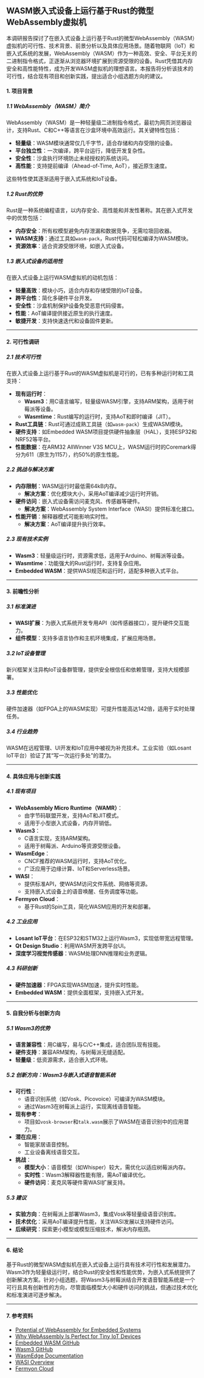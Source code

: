 ## WASM嵌入式设备上运行基于Rust的微型WebAssembly虚拟机

本调研报告探讨了在嵌入式设备上运行基于Rust的微型WebAssembly（WASM）虚拟机的可行性、技术背景、前景分析以及具体应用场景。随着物联网（IoT）和嵌入式系统的发展，WebAssembly（WASM）作为一种高效、安全、平台无关的二进制指令格式，正逐渐从浏览器环境扩展到资源受限的设备。Rust凭借其内存安全和高性能特性，成为开发WASM虚拟机的理想语言。本报告将分析该技术的可行性，结合现有项目和创新实践，提出适合小组选题方向的建议。

#### 1. 项目背景

##### 1.1 WebAssembly（WASM）简介
WebAssembly（WASM）是一种轻量级二进制指令格式，最初为网页浏览器设计，支持Rust、C和C++等语言在沙盒环境中高效运行。其关键特性包括：
- **轻量级**：WASM模块通常仅几千字节，适合存储和内存受限的设备。
- **平台独立性**：一次编译，跨平台运行，降低开发复杂性。
- **安全性**：沙盒执行环境防止未经授权的系统访问。
- **高性能**：支持提前编译（Ahead-of-Time, AoT），接近原生速度。

这些特性使其逐渐适用于嵌入式系统和IoT设备。

##### 1.2 Rust的优势
Rust是一种系统编程语言，以内存安全、高性能和并发性著称。其在嵌入式开发中的优势包括：
- **内存安全**：所有权模型避免内存泄漏和数据竞争，无需垃圾回收器。
- **WASM支持**：通过工具如`wasm-pack`，Rust代码可轻松编译为WASM模块。
- **资源效率**：适合资源受限环境，如嵌入式设备。

##### 1.3 嵌入式设备的适用性
在嵌入式设备上运行WASM虚拟机的动机包括：
- **轻量高效**：模块小巧，适合内存和存储受限的IoT设备。
- **跨平台性**：简化多硬件平台开发。
- **安全性**：沙盒机制保护设备免受恶意代码侵害。
- **性能**：AoT编译提供接近原生的执行速度。
- **敏捷开发**：支持快速迭代和设备固件更新。

---

#### 2. 可行性调研

##### 2.1 技术可行性
在嵌入式设备上运行基于Rust的WASM虚拟机是可行的，已有多种运行时和工具支持：
- **现有运行时**：
  - **Wasm3**：用C语言编写，轻量级WASM引擎，支持ARM架构，适用于树莓派等设备。
  - **Wasmtime**：Rust编写的运行时，支持AoT和即时编译（JIT）。
- **Rust工具链**：Rust可通过成熟工具链（如`wasm-pack`）生成WASM模块。
- **硬件支持**：如Embedded WASM项目提供硬件抽象层（HAL），支持ESP32和NRF52等平台。
- **性能数据**：在ARM32 AllWinner V3S MCU上，WASM运行时的Coremark得分为611（原生为1157），约50%的原生性能。

##### 2.2 挑战与解决方案
- **内存限制**：WASM运行时最低需64kB内存。
  - **解决方案**：优化模块大小，采用AoT编译减少运行时开销。
- **硬件访问**：嵌入式设备需访问麦克风、传感器等硬件。
  - **解决方案**：WebAssembly System Interface（WASI）提供标准化接口。
- **性能开销**：解释器模式可能影响实时性。
  - **解决方案**：AoT编译提升执行效率。

##### 2.3 现有技术实例
- **Wasm3**：轻量级运行时，资源需求低，适用于Arduino、树莓派等设备。
- **Wasmtime**：功能强大的Rust运行时，支持复杂应用。
- **Embedded WASM**：提供WASI规范和运行时，适配多种嵌入式平台。

---

#### 3. 前瞻性分析

##### 3.1 标准演进
- **WASI扩展**：为嵌入式系统开发专用API（如传感器接口），提升硬件交互能力。
- **组件模型**：支持多语言协作和主机环境集成，扩展应用场景。

##### 3.2 IoT设备管理
新兴框架关注异构IoT设备群管理，提供安全根信任和依赖管理，支持大规模部署。

##### 3.3 性能优化
硬件加速器（如FPGA上的WASM实现）可提升性能高达142倍，适用于实时处理任务。

##### 3.4 行业趋势
WASM在远程管理、UI开发和IoT应用中被视为补充技术。工业实验（如Losant IoT平台）验证了其“写一次运行多处”的潜力。

---

#### 4. 具体应用与创新实践

##### 4.1 现有项目
- **WebAssembly Micro Runtime（WAMR）**：
  - 由字节码联盟开发，支持AoT和JIT模式。
  - 适用于小型嵌入式设备，内存开销低。
- **Wasm3**：
  - C语言实现，支持ARM架构。
  - 适用于树莓派、Arduino等资源受限设备。
- **WasmEdge**：
  - CNCF推荐的WASM运行时，支持AoT优化。
  - 广泛应用于边缘计算、IoT和Serverless场景。
- **WASI**：
  - 提供标准API，使WASM访问文件系统、网络等资源。
  - 支持嵌入式设备上的语音唤醒、任务调度等功能。
- **Fermyon Cloud**：
  - 基于Rust的Spin工具，简化WASM应用的开发和部署。

##### 4.2 工业应用
- **Losant IoT平台**：在ESP32和STM32上运行Wasm3，实现低带宽远程管理。
- **Qt Design Studio**：利用WASM开发跨平台UI。
- **深度学习视觉传感器**：WASM处理DNN推理和业务逻辑。

##### 4.3 科研创新
- **硬件加速器**：FPGA实现WASM加速，提升实时性能。
- **Embedded WASM**：提供全面框架，支持嵌入式开发。

---

#### 5. 自我分析与创新方向

##### 5.1 Wasm3的优势
- **语言兼容性**：用C编写，易与C/C++集成，适合团队现有技能。
- **硬件支持**：兼容ARM架构，与树莓派无缝适配。
- **轻量级**：低资源需求，适合嵌入式环境。

##### 5.2 创新方向：Wasm3与嵌入式语音智能系统
- **可行性**：
  - 语音识别系统（如Vosk、Picovoice）可编译为WASM模块。
  - 通过Wasm3在树莓派上运行，实现离线语音智能。
- **现有参考**：
  - 项目如`vosk-browser`和`talk.wasm`展示了WASM在语音识别中的应用潜力。
- **潜在应用**：
  - 智能家居语音控制。
  - 工业设备离线语音交互。
- **挑战**：
  - **模型大小**：语音模型（如Whisper）较大，需优化以适应树莓派内存。
  - **实时性**：Wasm3解释器性能有限，需AoT编译优化。
  - **硬件访问**：麦克风等硬件需WASI扩展支持。

##### 5.3 建议
- **实验方向**：在树莓派上部署Wasm3，集成Vosk等轻量级语音识别库。
- **技术优化**：采用AoT编译提升性能，关注WASI发展以支持硬件访问。
- **后续研究**：探索更小模型或模型压缩技术，解决内存瓶颈。

---

#### 6. 结论
基于Rust的微型WASM虚拟机在嵌入式设备上运行具有技术可行性和发展潜力。Wasm3作为轻量级运行时，结合Rust的安全性和性能优势，为嵌入式系统提供了创新解决方案。针对小组选题，将Wasm3与树莓派结合开发语音智能系统是一个可行且具有创新性的方向，尽管面临模型大小和硬件访问的挑战，但通过技术优化和标准演进可逐步解决。

---

#### 7. 参考资料
- [Potential of WebAssembly for Embedded Systems](https://arxiv.org/html/2405.09213v1)
- [Why WebAssembly Is Perfect for Tiny IoT Devices](https://thenewstack.io/why-webassembly-is-perfect-for-tiny-iot-devices/)
- [Embedded WASM GitHub](https://github.com/embedded-wasm)
- [Wasm3 GitHub](https://github.com/wasm3/wasm3)
- [WasmEdge Documentation](https://wasmedge.org/book/en/)
- [WASI Overview](https://wasi.dev/)
- [Fermyon Cloud](https://www.fermyon.com/cloud)

